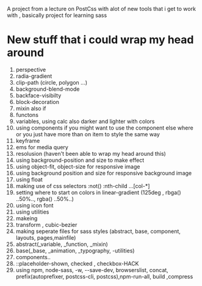 A project from a lecture on PostCss with alot of new tools that i get to work with , basically project for learning sass

<h1>New stuff that i could wrap my head around</h1>
<ol>
<li>perspective</li>
<li>radia-gradient</li>
<li>clip-path (circle, polygon ...)</li>
<li>background-blend-mode</li>
<li>backface-visibilty</li>
<li>block-decoration</li>
<li>mixin also if</li>
<li>functons</li>
<li>variables, using calc also darker and lighter with colors</li>
<li>using components if you might want to use the component else where or you just have more than on item to style the same way</li>
<li>keyframe</li>
<li>ems for media query </li>
<li>resolusion (haven't been able to wrap my head around this)</li>
<li>using background-position and size to make effect</li>
<li>using object-fit, object-size for responsive image</li>
<li>using background position and size for responsive background image</li>
<li>using float </li>
<li>making use of css selectors :not() :nth-child ...[col-*]</li>
<li>setting where to start on colors in linear-gradient (125deg , rbga() ..50%.., rgba() ..50%..)</li>
<li>using icon font </li>
<li>using utilities</li>
<li>makeing</li>
<li>transform , cubic-bezier</li>
<li>making seperate files for sass styles (abstract, base, component, layouts, pages,mainfile)</li>
<li>abstract(_variable, _function, _mixin)</li>
<li>base(_base, _animation, _typography, -utilities)</li>
<li>components..</li>
<li>::placeholder-shown, checked , checkbox-HACK</li>
<li>using npm, node-sass, -w, --save-dev, browserslist, concat, prefix(autoprefixer, postcss-cli, postcss),npm-run-all, build ,compress</li>







</ol>
